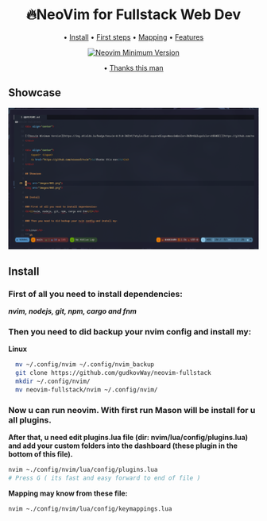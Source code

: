 # <h1 align="center">🔥NeoVim for Fullstack Web Dev</h1>

<div align="center">

  <span> • </span>
    	<a href="#install">Install</a>
  <span> • </span>
    	<a href="#first-steps-after-install">First steps</a>
  <span> • </span>
    	<a href="#mapping">Mapping</a>
  <span> • </span>
        <a href="#Features">Features</a>
  <p></p>
</div>

<div align="center">

[![Neovim Minimum Version](https://img.shields.io/badge/Neovim-0.9.0-302D41?style=flat-square&logo=Neovim&color=302D41&logoColor=D9E0EE)](https://github.com/neovim/neovim)
</div>

<div align="center">
    <span>• </span>
    <a href="https://github.com/ecosse3/nvim"><u>Thanks this man</u></a>
</div>

## Showcase

<img src="../images/000.png">

## Install

### First of all you need to install dependencies:
<b><i>nvim, nodejs, git, npm, cargo and fnm</i></b>

### Then you need to did backup your nvim config and install my:

<b>Linux</b>  
```sh
  mv ~/.config/nvim ~/.config/nvim_backup
  git clone https://github.com/gudkovWay/neovim-fullstack
  mkdir ~/.config/nvim/
  mv neovim-fullstack/nvim ~/.config/nvim/
```  

### Now u can run neovim. With first run Mason will be install for u all plugins.
<b>After that, u need edit plugins.lua file (dir: nvim/lua/config/plugins.lua) and add your custom folders into the dashboard (these plugin in the bottom of this file).</b>

```sh
nvim ~./config/nvim/lua/config/plugins.lua
# Press G ( its fast and easy forward to end of file )
```

<b>Mapping may know from these file:</b>
```sh
nvim ~./config/nvim/lua/config/keymappings.lua
```
